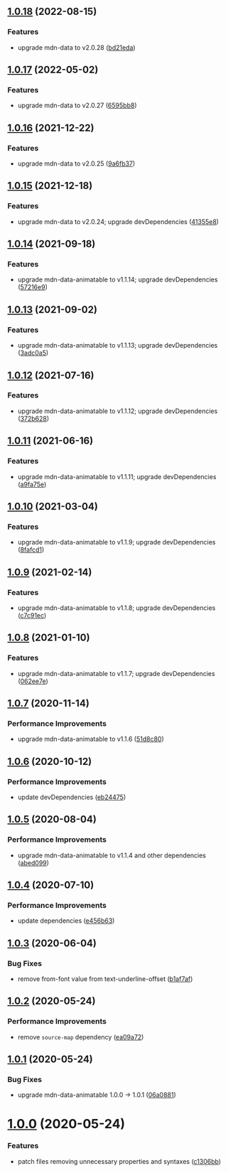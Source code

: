 ## [1.0.18](https://github.com/webanimate/css-tree-animatable/compare/v1.0.17...v1.0.18) (2022-08-15)

### Features

- upgrade mdn-data to v2.0.28 ([bd21eda](https://github.com/webanimate/css-tree-animatable/commit/bd21eda8bdddc8549c2f60cff4a6699317eb8fa2))

## [1.0.17](https://github.com/webanimate/css-tree-animatable/compare/v1.0.16...v1.0.17) (2022-05-02)

### Features

- upgrade mdn-data to v2.0.27 ([6595bb8](https://github.com/webanimate/css-tree-animatable/commit/6595bb89789f3b8ac5231bc7ec08031785ed3452))

## [1.0.16](https://github.com/webanimate/css-tree-animatable/compare/v1.0.15...v1.0.16) (2021-12-22)

### Features

- upgrade mdn-data to v2.0.25 ([9a6fb37](https://github.com/webanimate/css-tree-animatable/commit/9a6fb379971ca9ec1be77fbb0279c3400b064ac4))

## [1.0.15](https://github.com/webanimate/css-tree-animatable/compare/v1.0.14...v1.0.15) (2021-12-18)

### Features

- upgrade mdn-data to v2.0.24; upgrade devDependencies ([41355e8](https://github.com/webanimate/css-tree-animatable/commit/41355e82ec74b4ae0162c76588801360d3077896))

## [1.0.14](https://github.com/webanimate/css-tree-animatable/compare/v1.0.13...v1.0.14) (2021-09-18)

### Features

- upgrade mdn-data-animatable to v1.1.14; upgrade devDependencies ([57216e9](https://github.com/webanimate/css-tree-animatable/commit/57216e9241baea0c4a5b405b1807ca667e7f893f))

## [1.0.13](https://github.com/webanimate/css-tree-animatable/compare/v1.0.12...v1.0.13) (2021-09-02)

### Features

- upgrade mdn-data-animatable to v1.1.13; upgrade devDependencies ([3adc0a5](https://github.com/webanimate/css-tree-animatable/commit/3adc0a50956c81630f1dc05074da04a8e267858e))

## [1.0.12](https://github.com/webanimate/css-tree-animatable/compare/v1.0.11...v1.0.12) (2021-07-16)

### Features

- upgrade mdn-data-animatable to v1.1.12; upgrade devDependencies ([372b628](https://github.com/webanimate/css-tree-animatable/commit/372b628387a897de1f38e89b73bce83cf5ef5d53))

## [1.0.11](https://github.com/webanimate/css-tree-animatable/compare/v1.0.10...v1.0.11) (2021-06-16)

### Features

- upgrade mdn-data-animatable to v1.1.11; upgrade devDependencies ([a9fa75e](https://github.com/webanimate/css-tree-animatable/commit/a9fa75efed0f470b0d0bce5904fe58d7dd8e75b0))

## [1.0.10](https://github.com/webanimate/css-tree-animatable/compare/v1.0.9...v1.0.10) (2021-03-04)

### Features

- upgrade mdn-data-animatable to v1.1.9; upgrade devDependencies ([8fafcd1](https://github.com/webanimate/css-tree-animatable/commit/8fafcd1388d671993cf31d8aac6903aa84150a62))

## [1.0.9](https://github.com/webanimate/css-tree-animatable/compare/v1.0.8...v1.0.9) (2021-02-14)

### Features

- upgrade mdn-data-animatable to v1.1.8; upgrade devDependencies ([c7c91ec](https://github.com/webanimate/css-tree-animatable/commit/c7c91ec35dd4805e262ff4ea0417366df7e34921))

## [1.0.8](https://github.com/webanimate/css-tree-animatable/compare/v1.0.7...v1.0.8) (2021-01-10)

### Features

- upgrade mdn-data-animatable to v1.1.7; upgrade devDependencies ([062ee7e](https://github.com/webanimate/css-tree-animatable/commit/062ee7e50d34d0702db2188ad3398831421112f6))

## [1.0.7](https://github.com/webanimate/css-tree-animatable/compare/v1.0.6...v1.0.7) (2020-11-14)

### Performance Improvements

- upgrade mdn-data-animatable to v1.1.6 ([51d8c80](https://github.com/webanimate/css-tree-animatable/commit/51d8c80a14a846b1f0073c673d184e8b9a9b6dad))

## [1.0.6](https://github.com/webanimate/css-tree-animatable/compare/v1.0.5...v1.0.6) (2020-10-12)

### Performance Improvements

- update devDependencies ([eb24475](https://github.com/webanimate/css-tree-animatable/commit/eb24475ecda6714d926144308edd7a333b9a3653))

## [1.0.5](https://github.com/webanimate/css-tree-animatable/compare/v1.0.4...v1.0.5) (2020-08-04)

### Performance Improvements

- upgrade mdn-data-animatable to v1.1.4 and other dependencies ([abed099](https://github.com/webanimate/css-tree-animatable/commit/abed0992b3e5362c1b6c6766217493f260272749))

## [1.0.4](https://github.com/webanimate/css-tree-animatable/compare/v1.0.3...v1.0.4) (2020-07-10)

### Performance Improvements

- update dependencies ([e456b63](https://github.com/webanimate/css-tree-animatable/commit/e456b63bcad69dd55d8f1941c944e8168cb321f3))

## [1.0.3](https://github.com/webanimate/css-tree-animatable/compare/v1.0.2...v1.0.3) (2020-06-04)

### Bug Fixes

- remove from-font value from text-underline-offset ([b1af7af](https://github.com/webanimate/css-tree-animatable/commit/b1af7af5263f10098d831913fe38e82e15f67048))

## [1.0.2](https://github.com/webanimate/css-tree-animatable/compare/v1.0.1...v1.0.2) (2020-05-24)

### Performance Improvements

- remove `source-map` dependency ([ea09a72](https://github.com/webanimate/css-tree-animatable/commit/ea09a72b26b845a46cd46e5d2a5df72ba22921ed))

## [1.0.1](https://github.com/webanimate/css-tree-animatable/compare/v1.0.0...v1.0.1) (2020-05-24)

### Bug Fixes

- upgrade mdn-data-animatable 1.0.0 → 1.0.1 ([06a0881](https://github.com/webanimate/css-tree-animatable/commit/06a0881637e57e42be905e6668e38d0367ae53c1))

# [1.0.0](https://github.com/webanimate/css-tree-animatable/compare/c1306bb5f7644eb95bea111c0baa4a5ae6a59759...v1.0.0) (2020-05-24)

### Features

- patch files removing unnecessary properties and syntaxes ([c1306bb](https://github.com/webanimate/css-tree-animatable/commit/c1306bb5f7644eb95bea111c0baa4a5ae6a59759))
